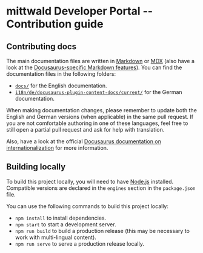 # mittwald Developer Portal -- Contribution guide

## Contributing docs

The main documentation files are written in [Markdown][md] or [MDX][mdx] (also have a look at the [Docusaurus-specific Markdown features][docu-md]). You can find the documentation files in the following folders:

- [`docs/`][docs-en] for the English documentation.
- [`i18n/de/docusaurus-plugin-content-docs/current/`][docs-de] for the German documentation.

When making documentation changes, please remember to update both the English and German versions (when applicable) in the same pull request. If you are not comfortable authoring in one of these languages, feel free to still open a partial pull request and ask for help with translation.

Also, have a look at the official [Docusaurus documentation on internationalization][docu-i18n] for more information.

## Building locally

To build this project locally, you will need to have [Node.js](https://nodejs.org/) installed. Compatible versions are declared in the `engines` section in the `package.json` file.

You can use the following commands to build this project locally:

- `npm install` to install dependencies.
- `npm start` to start a development server.
- `npm run build` to build a production release (this may be necessary to work with multi-lingual content).
- `npm run serve` to serve a production release locally.

[md]: https://www.markdownguide.org
[mdx]: https://mdxjs.com
[docu-md]: https://docusaurus.io/docs/markdown-features
[docu-i18n]: https://docusaurus.io/docs/i18n/introduction
[docs-en]: https://github.com/mittwald/developer-portal/tree/master/docs
[docs-de]: https://github.com/mittwald/developer-portal/tree/master/i18n/de/docusaurus-plugin-content-docs/current